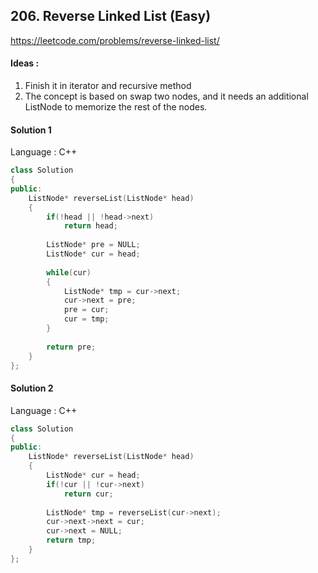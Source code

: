 ## **206. Reverse Linked List (Easy)** 

https://leetcode.com/problems/reverse-linked-list/



#### Ideas : 

1. Finish it in iterator and recursive method 
2. The concept is based on swap two nodes, and it needs an additional ListNode to memorize the rest of the nodes.



#### Solution 1

Language : C++

```C++
class Solution 
{
public:
    ListNode* reverseList(ListNode* head) 
    {
        if(!head || !head->next)
            return head;
        
        ListNode* pre = NULL;
        ListNode* cur = head;
        
        while(cur)
        {
            ListNode* tmp = cur->next;
            cur->next = pre;
            pre = cur;
            cur = tmp;
        }
        
        return pre;
    }
};
```



#### Solution 2

Language : C++

```c++
class Solution 
{
public:
    ListNode* reverseList(ListNode* head) 
    {
        ListNode* cur = head;
        if(!cur || !cur->next) 
            return cur;
        
        ListNode* tmp = reverseList(cur->next);
        cur->next->next = cur;
        cur->next = NULL;
        return tmp;
    }
};
```

